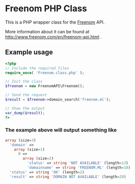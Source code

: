 # Freenom PHP Class

This is a PHP wrapper class for the [Freenom](http://www.freenom.com) API.

More information about it can be found at http://www.freenom.com/en/freenom-api.html .

## Example usage

```php
<?php
// Include the required files
require_once( 'Freenom.class.php' );

// Init the class
$freenom = new FreenomAPI\Freenom();

// Send the request
$result = $freenom->domain_search('freenom.ml');

// Show the output
var_dump($result);
?>
```

### The example above will output something like

```php
array (size=3)
  'domain' => 
    array (size=1)
      0 => 
        array (size=2)
          'status' => string 'NOT AVAILABLE' (length=13)
          'domainname' => string 'FREENOM.ML' (length=10)
  'status' => string 'OK' (length=2)
  'result' => string 'DOMAIN NOT AVAILABLE' (length=20)
```
